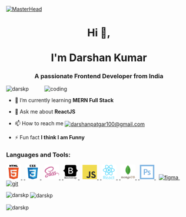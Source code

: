 [![MasterHead](https://blogger.googleusercontent.com/img/b/R29vZ2xl/AVvXsEg218P0FPCeRa0SzU-j_T6N4VZWNhjs0jb5Uyjc343oRwmBXMnK2rdGkW-lxqAGSWbq-_0kbFA4WM3fNJgqjdSzy3x7SfMuOoma_WTIXeacRwYMbAlIE_oKEZGHUaIbPiPiYK4bIugDnclTclVBGtDXimo2Ve8yKyoWQZ33MglLkomiOdDOAEppURVBoA/s16000/Frontend-developer.gif)](https://darskp.io)

<h1 align="center">Hi 👋,<br/><br/> I'm Darshan Kumar</h1>
<h3 align="center">A passionate Frontend Developer from India</h3>
<img src="https://blogger.googleusercontent.com/img/b/R29vZ2xl/AVvXsEhHlbNGhB7QhkHWYvFxhuHaAr7Sr4-lULnLv9BCkQZZbhWINvKJucA9Q6gU3JPcNiRStE3uqqeb3c-WMNtRQRDR5eu9X_IEpZodPo46ZiKaVQZgDAHPvAxjLBTcz13ISeK1WyDn2cdfbTHHim4xJoHw4n-chlaAcRwToBCqx3yNDB451P3AtxUwS-w9Yg/s16000/l.gif" align="right" alt="coding" width="400">
<p align="left"> <img src="https://komarev.com/ghpvc/?username=darskp&label=Profile%20views&color=0e75b6&style=flat" alt="darskp" /> </p>

- 🌱 I’m currently learning **MERN Full Stack**

- 💬 Ask me about **ReactJS**

- <p align="left">📫 How to reach me  <a href="#"><img align="center" src="https://blogger.googleusercontent.com/img/b/R29vZ2xl/AVvXsEhKTqkOd70oRB2GhA_OqlaolZcKARbY5YuYhgvDpcg3HnIrH8QBXC4d6UnYfrMM9gs8GF3QhJuJ5M4wlHT1NQiK9wV_QjEcDqP_uZsfUMGUziTSDfA-f_qO_68qF-tzpIHWnOt1rCnOcuRwDwPQgidCWIftU9ETt-AEKgRzsLIzanoRILN47JBlGKMnhA/s16000/Capture.PNG" height="22" alt="darshanpatgar100@gmail.com" /> </a></p>
- ⚡ Fun fact **I think I am Funny**

<h3 align="left">Languages and Tools:</h3>
<p align="left"><a href="https://www.w3.org/html/" target="_blank" rel="noreferrer"> <img
                src="https://raw.githubusercontent.com/devicons/devicon/master/icons/html5/html5-original-wordmark.svg"
                alt="html5" width="40" height="40" /> </a>&nbsp;<a href="https://www.w3schools.com/css/" target="_blank" rel="noreferrer"> <img
                    src="https://raw.githubusercontent.com/devicons/devicon/master/icons/css3/css3-original-wordmark.svg"
                    alt="css3" width="40" height="40" /> </a>&nbsp; <a href="https://sass-lang.com" target="_blank" rel="noreferrer"> <img
                            src="https://raw.githubusercontent.com/devicons/devicon/master/icons/sass/sass-original.svg"
                            alt="sass" width="40" height="40" /> </a>&nbsp;<a href="https://getbootstrap.com" target="_blank" rel="noreferrer"> <img
                    src="https://raw.githubusercontent.com/devicons/devicon/master/icons/bootstrap/bootstrap-plain-wordmark.svg"
                    alt="bootstrap" width="40" height="40" /> </a> &nbsp;
                     <a href="https://developer.mozilla.org/en-US/docs/Web/JavaScript" target="_blank" rel="noreferrer"> <img
                    src="https://raw.githubusercontent.com/devicons/devicon/master/icons/javascript/javascript-original.svg"
                    alt="javascript" width="40" height="40" /> </a>&nbsp;<a href="https://reactjs.org/" target="_blank" rel="noreferrer"> <img
                              src="https://raw.githubusercontent.com/devicons/devicon/master/icons/react/react-original-wordmark.svg"
                              alt="react" width="40" height="40" /> </a>&nbsp;<a href="https://www.mongodb.com/" target="_blank"
                rel="noreferrer"> <img
                    src="https://raw.githubusercontent.com/devicons/devicon/master/icons/mongodb/mongodb-original-wordmark.svg"
                    alt="mongodb" width="40" height="40" /> </a>&nbsp;<a href="https://www.photoshop.com/en" target="_blank"
                rel="noreferrer"> <img
                    src="https://raw.githubusercontent.com/devicons/devicon/master/icons/photoshop/photoshop-line.svg"
                    alt="photoshop" width="40" height="40" /> </a>&nbsp; <a href="https://www.figma.com/" target="_blank" rel="noreferrer"> <img
                                src="https://www.vectorlogo.zone/logos/figma/figma-icon.svg" alt="figma" width="40"
                                height="40" /> </a>&nbsp;<a href="https://git-scm.com/" target="_blank" rel="noreferrer"> <img
                              src="https://www.vectorlogo.zone/logos/git-scm/git-scm-icon.svg" alt="git" width="40"
                              height="40" /></a></p>




<p><img align="left" src="https://github-readme-stats.vercel.app/api/top-langs?username=darskp&show_icons=true&locale=en&layout=compact" alt="darskp" /></p>

<p>&nbsp;<img align="center" src="https://github-readme-stats.vercel.app/api?username=darskp&show_icons=true&locale=en" alt="darskp" /></p>

<p><img align="center" src="https://github-readme-streak-stats.herokuapp.com/?user=darskp&" alt="darskp" /></p>
